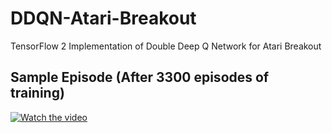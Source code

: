 # DDQN-Atari-Breakout
TensorFlow 2 Implementation of Double Deep Q Network for Atari Breakout

## Sample Episode (After 3300 episodes of training)

[![Watch the video](https://img.youtube.com/vi/ZGv7nD4UvAg/0.jpg)](https://youtube.com/shorts/ZGv7nD4UvAg?feature=share)
